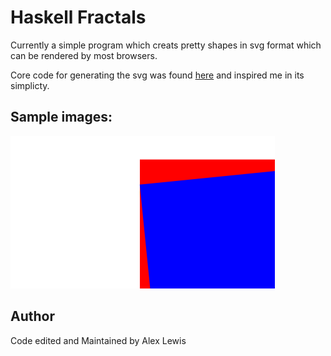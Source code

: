 # Haskell Fractals
Currently a simple program which creats pretty shapes in svg format which can be rendered by 
most browsers.

Core code for generating the svg was found [here](http://stackoverflow.com/questions/2711002/image-drawing-library-for-haskell)
and inspired me in its simplicty.

## Sample images:

![Simple](svg/Output.svg)

## Author

Code edited and Maintained by Alex Lewis